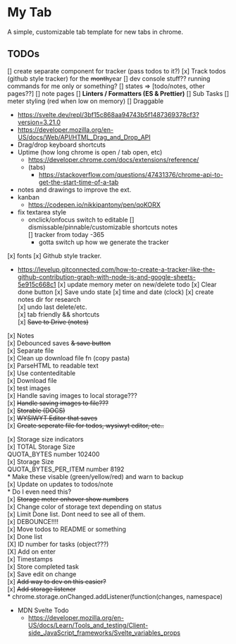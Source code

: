 # My Tab

A simple, customizable tab template for new tabs in chrome. 

## TODOs
[] create separate component for tracker (pass todos to it?)
	[x] Track todos (github style tracker) for the ~~month~~year
[] dev console stuff?? running commands for me only or something?
[] states => [todo/notes, other pages??]
[] note pages
[] **Linters / Formatters (ES & Prettier)**
[] Sub Tasks
[] meter styling (red when low on memory)
[] Draggable  
  * https://svelte.dev/repl/3bf15c868aa94743b5f1487369378cf3?version=3.21.0  
  * https://developer.mozilla.org/en-US/docs/Web/API/HTML_Drag_and_Drop_API 
  * Drag/drop keyboard shortcuts 
* Uptime (how long chrome is open / tab open, etc)  
  * https://developer.chrome.com/docs/extensions/reference/
  * (tabs)  
    * https://stackoverflow.com/questions/47431376/chrome-api-to-get-the-start-time-of-a-tab  
* notes and drawings to improve the ext.
* kanban  
  * https://codepen.io/nikkipantony/pen/qoKORX
* fix textarea style
  * onclick/onfocus switch to editable
[] dismissable/pinnable/customizable shortcuts notes  
[] tracker from today -365
	* gotta switch up how we generate the tracker
  
[x] fonts
[x] Github style tracker.
  * https://levelup.gitconnected.com/how-to-create-a-tracker-like-the-github-contribution-graph-with-node-js-and-google-sheets-5e915c668c1
[x] update memory meter on new/delete todo
[x] Clear done button
[x] Save undo state
[x] time and date (clock)
[x] create notes dir for research  
[x] undo last delete/etc.   
[x] tab friendly && shortcuts  
[x] ~~Save to Drive (notes)~~  

[x] Notes  
	[x] Debounced saves ~~& save button~~  
	[x] Separate file  
	[x] Clean up download file fn (copy pasta)  
	[x] ParseHTML to readable text   
	[x] Use contenteditable  
	[x] Download file  
	[x] test images  
	[x] Handle saving images to local storage???  
	[x] ~~Handle saving images to file???~~  
    [x] ~~Storable (DOCS)~~  
	[x] ~~WYSIWYT Editor that saves~~  
	[x] ~~Create seperate file for todos, wysiwyt editor, etc..~~ 

[x] Storage size indicators  
	[x] TOTAL Storage Size   
		QUOTA_BYTES number 102400  
	[x] Storage Size   
		QUOTA_BYTES_PER_ITEM number 8192  
		* Make these visable (green/yellow/red) and warn to backup  
	[x] Update on updates to todos/note  
		* Do I even need this?  
[x] ~~Storage meter onhover show numbers~~  
[x] Change color of storage text depending on status  
[x] Limit Done list. Dont need to see all of them.  
[x] DEBOUNCE!!!!  
[x] Move todos to README or something  
[x] Done list  
[X] ID number for tasks (object???)  
[X] Add on enter  
[x] Timestamps  
[x] Store completed task  
[x] Save edit on change  
[x] ~~Add way to dev on this easier?~~  
[x] ~~Add storage listener~~  
    * chrome.storage.onChanged.addListener(function(changes, namespace)   

* MDN Svelte Todo   
  * https://developer.mozilla.org/en-US/docs/Learn/Tools_and_testing/Client-side_JavaScript_frameworks/Svelte_variables_props  